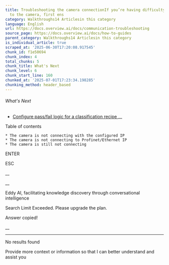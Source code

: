 ```yaml
---
title: Troubleshooting the camera connectionIf you’re having difficulty connecting
  to the camera, first ens
category: Walkthroughs14 Articlesin this category
language: English
url: https://docs.overview.ai/docs/communication-troubleshooting
source_page: https://docs.overview.ai/docs/how-to-guides
parent_category: Walkthroughs14 Articlesin this category
is_individual_article: true
scraped_at: '2025-06-30T17:20:08.917545'
chunk_id: f1e50694
chunk_index: 4
total_chunks: 5
chunk_title: What's Next
chunk_level: 6
chunk_start_line: 160
chunked_at: '2025-07-01T17:23:34.198285'
chunking_method: header_based
---
```


###### What's Next

  * [ Configure pass/fail logic for a classification recipe ](/docs/create-a-classifier-node-red-logic-2) __



Table of contents

    * The camera is not connecting with the configured IP 
    * The camera is not connecting to Profinet/Ethernet IP 
    * The camera is still not connecting 



ENTER

ESC

 __

__

Eddy AI, facilitating knowledge discovery through conversational intelligence

Search Limit Exceeded. Please upgrade the plan.

Answer copied\!

__

__ __

No results found

Provide more context or information so that I can better understand and assist you

